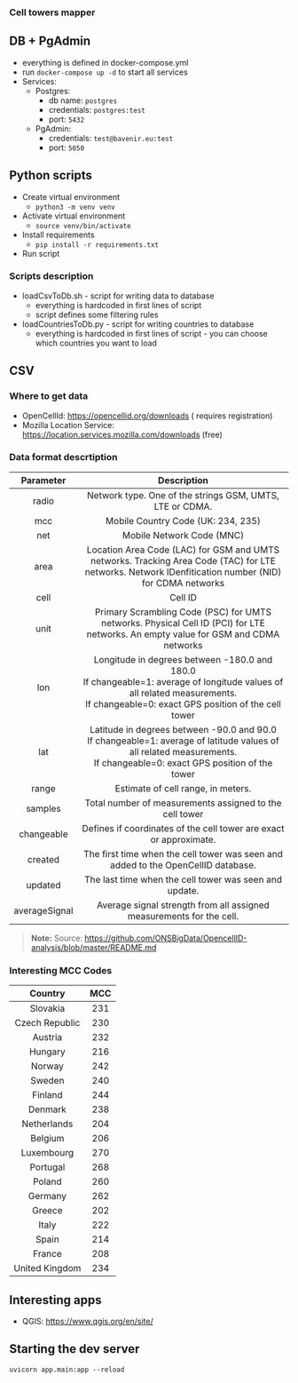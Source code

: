 ### Cell towers mapper

## DB + PgAdmin
- everything is defined in docker-compose.yml
- run `docker-compose up -d` to start all services
- Services:
    - Postgres: 
        - db name: `postgres`
        - credentials: `postgres:test`
        - port: `5432`
    - PgAdmin:
        - credentials: `test@bavenir.eu:test`
        - port: `5050`

## Python scripts
-   Create virtual environment
    - `python3 -m venv venv`
-   Activate virtual environment
    - `source venv/bin/activate`
-   Install requirements
    - `pip install -r requirements.txt`
-   Run script
### Scripts description
- loadCsvToDb.sh - script for writing data to database
    - everything is hardcoded in first lines of script
    - script defines some filtering rules
- loadCountriesToDb.py - script for writing countries to database
    - everything is hardcoded in first lines of script - you can choose which countries you want to load


## CSV
### Where to get data
- OpenCellId: https://opencellid.org/downloads ( requires registration)
- Mozilla Location Service: https://location.services.mozilla.com/downloads (free)
### Data format descrtiption
| Parameter | Description |
|:----------:|:-----------:|
| radio| Network type. One of the strings GSM, UMTS, LTE or CDMA.|
|mcc| Mobile Country Code (UK: 234, 235)|
|net| Mobile Network Code (MNC)|
|area|Location Area Code (LAC) for GSM and UMTS networks. Tracking Area Code (TAC) for LTE networks. Network IDenfitication number (NID) for CDMA networks |
|cell|Cell ID|
|unit| Primary Scrambling Code (PSC) for UMTS networks. Physical Cell ID (PCI) for LTE networks. An empty value for GSM and CDMA networks|
|lon|Longitude in degrees between -180.0 and 180.0 <br> If changeable=1: average of longitude values of all related measurements. <br> If changeable=0: exact GPS position of the cell tower|
|lat| Latitude in degrees between -90.0 and 90.0 <br> If changeable=1: average of latitude values of all related measurements. <br> If changeable=0: exact GPS position of the tower|
|range| Estimate of cell range, in meters.
|samples|Total number of measurements assigned to the cell tower
|changeable| Defines if coordinates of the cell tower are exact or approximate.|
|created| The first time when the cell tower was seen and added to the OpenCellID database.|
|updated|The last time when the cell tower was seen and update.|
|averageSignal| Average signal strength from all assigned measurements for the cell.|

> **Note:** Source: https://github.com/ONSBigData/OpencellID-analysis/blob/master/README.md
### Interesting MCC Codes 
| Country | MCC |
|:-------:|:---:|
| Slovakia | 231 |
| Czech Republic | 230 |
| Austria | 232 |
| Hungary | 216 |
| Norway | 242 |
| Sweden | 240 |
| Finland | 244 |
| Denmark | 238 |
| Netherlands | 204 |
| Belgium | 206 |
| Luxembourg | 270 |
| Portugal | 268 |
| Poland | 260 |
| Germany | 262 |
| Greece | 202 |
| Italy | 222 |
| Spain | 214 |
| France | 208 |
| United Kingdom | 234 |




## Interesting apps
- QGIS: https://www.qgis.org/en/site/


## Starting the dev server

```uvicorn app.main:app --reload```